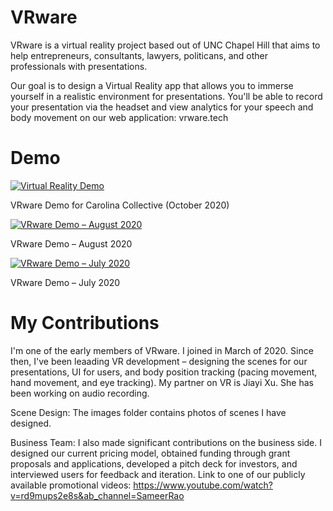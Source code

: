 # VRware
VRware is a virtual reality project based out of UNC Chapel Hill that aims to help entrepreneurs, consultants, lawyers, politicans, and other professionals with presentations. 

Our goal is to design a Virtual Reality app that allows you to immerse yourself in a realistic environment for presentations. You'll be able to record your presentation via the headset and view analytics for your speech and body movement on our web application: vrware.tech

# Demo
[![Virtual Reality Demo](http://img.youtube.com/vi/rd9mups2e8s/0.jpg)](https://www.youtube.com/watch?v=rd9mups2e8s&ab_channel=SameerRao "VRware - Carolina Collective")


VRware Demo for Carolina Collective (October 2020)


[![VRware Demo – August 2020](http://img.youtube.com/vi/n4ij2vmfreE/0.jpg)](https://www.youtube.com/watch?v=n4ij2vmfreE&ab_channel=SameerRao "VRware Demo - August 2020")


VRware Demo – August 2020


[![VRware Demo – July 2020](http://img.youtube.com/vi/SA3ONOpYd0o/0.jpg)](https://www.youtube.com/watch?v=SA3ONOpYd0o&ab_channel=SameerRao "VRware Demo – July 2020")


VRware Demo – July 2020


# My Contributions
I'm one of the early members of VRware. I joined in March of 2020. Since then, I've been leaading VR development – designing the scenes for our presentations, UI for users, and body position tracking (pacing movement, hand movement, and eye tracking). My partner on VR is Jiayi Xu. She has been working on audio recording.

Scene Design: The images folder contains photos of scenes I have designed. 

Business Team: I also made significant contributions on the business side. I designed our current pricing model, obtained funding through grant proposals and applications, developed a pitch deck for investors, and interviewed users for feedback and iteration. Link to one of our publicly available promotional videos: https://www.youtube.com/watch?v=rd9mups2e8s&ab_channel=SameerRao


